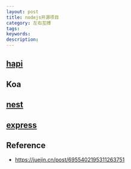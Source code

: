 ```yaml
---
layout: post
title: nodejs开源项目
category: 左右互搏
tags: 
keywords: 
description: 
---
```


## [hapi](https://github.com/hapijs/hapi)

## Koa

## [nest](https://github.com/nestjs/nest)

## [express](https://github.com/expressjs/express)

## Reference

* <https://juejin.cn/post/6955402195311263751>
